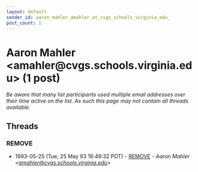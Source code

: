 ```yaml
---
layout: default
sender_id: aaron_mahler_amahler_at_cvgs_schools_virginia_edu_
post_count: 1
---
```


# Aaron Mahler <amahler<span>@</span>cvgs.schools.virginia.edu> (1 post)

_Be aware that many list participants used multiple email addresses over their time active on the list. As such this page may not contain all threads available._

## Threads

### REMOVE
+ 1993-05-25 (Tue, 25 May 93 16:49:32 PDT) - [REMOVE](/archive/1993/05/37a120c4d33761b5cb6ffbb36706421c307f8f2f5787c2ee087d6bbfba0959aa) - _Aaron Mahler \<amahler@cvgs.schools.virginia.edu\>_

